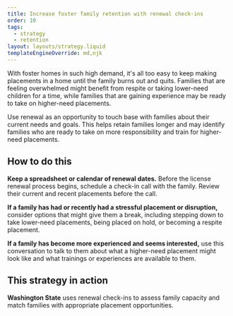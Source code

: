 ```yaml
---
title: Increase foster family retention with renewal check-ins
order: 10
tags:
  - strategy
  - retention
layout: layouts/strategy.liquid
templateEngineOverride: md,njk
---
```


With foster homes in such high demand, it's all too easy to keep making placements in a home until the family burns out and quits. Families that are feeling overwhelmed might benefit from respite or taking lower-need children for a time, while families that are gaining experience may be ready to take on higher-need placements.

Use renewal as an opportunity to touch base with families about their current needs and goals. This helps retain families longer and may identify families who are ready to take on more responsibility and train for higher-need placements.

## How to do this

**Keep a spreadsheet or calendar of renewal dates.** Before the license renewal process begins, schedule a check-in call with the family. Review their current and recent placements before the call.

**If a family has had or recently had a stressful placement or disruption,** consider options that might give them a break, including stepping down to take lower-need placements, being placed on hold, or becoming a respite placement.

**If a family has become more experienced and seems interested,** use this conversation to talk to them about what a higher-need placement might look like and what trainings or experiences are available to them.

## This strategy in action

**Washington State** uses renewal check-ins to assess family capacity and match families with appropriate placement opportunities.